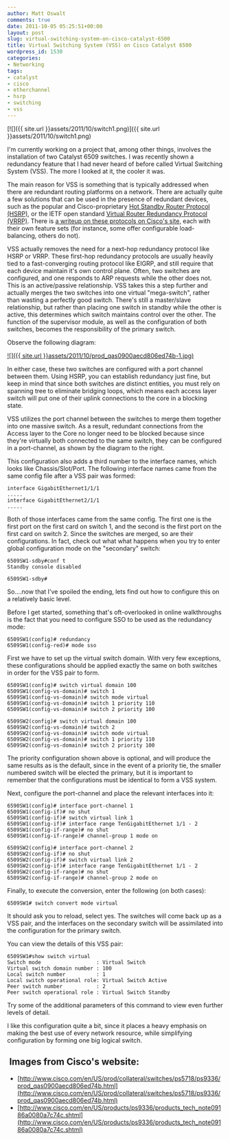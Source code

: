 ```yaml
---
author: Matt Oswalt
comments: true
date: 2011-10-05 05:25:51+00:00
layout: post
slug: virtual-switching-system-on-cisco-catalyst-6500
title: Virtual Switching System (VSS) on Cisco Catalyst 6500
wordpress_id: 1530
categories:
- Networking
tags:
- catalyst
- cisco
- etherchannel
- hsrp
- switching
- vss
---
```


[![]({{ site.url }}assets/2011/10/switch1.png)]({{ site.url }}assets/2011/10/switch1.png)

I'm currently working on a project that, among other things, involves the installation of two Catalyst 6509 switches. I was recently shown a redundancy feature that I had never heard of before called Virtual Switching System (VSS). The more I looked at it, the cooler it was.

The main reason for VSS is something that is typically addressed when there are redundant routing platforms on a network. There are actually quite a few solutions that can be used in the presence of redundant devices, such as the popular and Cisco-proprietary [Hot Standby Router Protocol (HSRP)](http://tools.ietf.org/rfc/rfc2281.txt), or the IETF open standard [Virtual Router Redundancy Protocol (VRRP)](http://tools.ietf.org/rfc/rfc5798.txt). There is [a writeup on these protocols on Cisco's site](http://en.wikipedia.org/wiki/First_Hop_Redundancy_Protocols), each with their own feature sets (for instance, some offer configurable load-balancing, others do not).

VSS actually removes the need for a next-hop redundancy protocol like HSRP or VRRP. These first-hop redundancy protocols are usually heavily tied to a fast-converging routing protocol like EIGRP, and still require that each device maintain it's own control plane. Often, two switches are configured, and one responds to ARP requests while the other does not. This is an active/passive relationship. VSS takes this a step further and actually merges the two switches into one virtual "mega-switch", rather than wasting a perfectly good switch. There's still a master/slave relationship, but rather than placing one switch in standby while the other is active, this determines which switch maintains control over the other. The function of the supervisor module, as well as the configuration of both switches, becomes the responsibility of the primary switch.

Observe the following diagram:

[![]({{ site.url }}assets/2011/10/prod_qas0900aecd806ed74b-1.jpg)](http://www.cisco.com/en/US/prod/collateral/switches/ps5718/ps9336/prod_qas0900aecd806ed74b.html)


In either case, these two switches are configured with a port channel between them. Using HSRP, you can establish redundancy just fine, but keep in mind that since both switches are distinct entities, you must rely on spanning tree to eliminate bridging loops, which means each access layer switch will put one of their uplink connections to the core in a blocking state.

VSS utilizes the port channel between the switches to merge them together into one massive switch. As a result, redundant connections from the Access layer to the Core no longer need to be blocked because since they're virtually both connected to the same switch, they can be configured in a port-channel, as shown by the diagram to the right.

This configuration also adds a third number to the interface names, which looks like Chassis/Slot/Port. The following interface names came from the same config file after a VSS pair was formed:

    interface GigabitEthernet1/1/1
    .....
    interface GigabitEthernet2/1/1
    .....

Both of those interfaces came from the same config. The first one is the first port on the first card on switch 1, and the second is the first port on the first card on switch 2. Since the switches are merged, so are their configurations. In fact, check out what what happens when you try to enter global configuration mode on the "secondary" switch:

    6509SW1-sdby#conf t
    Standby console disabled
    
    6509SW1-sdby#

So....now that I've spoiled the ending, lets find out how to configure this on a relatively basic level.

Before I get started, something that's oft-overlooked in online walkthroughs is the fact that you need to configure SSO to be used as the redundancy mode:
    
    6509SW1(config)# redundancy
    6509SW1(config-red)# mode sso

First we have to set up the virtual switch domain. With very few exceptions, these configurations should be applied exactly the same on both switches in order for the VSS pair to form.

    
    6509SW1(config)# switch virtual domain 100
    6509SW1(config-vs-domain)# switch 1
    6509SW1(config-vs-domain)# switch mode virtual
    6509SW1(config-vs-domain)# switch 1 priority 110
    6509SW1(config-vs-domain)# switch 2 priority 100

    6509SW2(config)# switch virtual domain 100
    6509SW2(config-vs-domain)# switch 2
    6509SW2(config-vs-domain)# switch mode virtual
    6509SW2(config-vs-domain)# switch 1 priority 110
    6509SW2(config-vs-domain)# switch 2 priority 100



The priority configuration shown above is optional, and will produce the same results as is the default, since in the event of a priority tie, the smaller numbered switch will be elected the primary, but it is important to remember that the configurations must be identical to form a VSS system.

Next, configure the port-channel and place the relevant interfaces into it:
    
    6590SW1(config)# interface port-channel 1
    6509SW1(config-if)# no shut
    6509SW1(config-if)# switch virtual link 1
    6509SW1(config-if)# interface range TenGigabitEthernet 1/1 - 2
    6509SW1(config-if-range)# no shut
    6509SW1(config-if-range)# channel-group 1 mode on

    6509SW2(config)# interface port-channel 2
    6509SW2(config-if)# no shut
    6509SW2(config-if)# switch virtual link 2
    6509SW2(config-if)# interface range TenGigabitEthernet 1/1 - 2
    6509SW2(config-if-range)# no shut
    6509SW2(config-if-range)# channel-group 2 mode on

Finally, to execute the conversion, enter the following (on both cases):
    
    6509SW1# switch convert mode virtual

It should ask you to reload, select yes. The switches will come back up as a VSS pair, and the interfaces on the secondary switch will be assimilated into the configuration for the primary switch.

You can view the details of this VSS pair:
    
    6509SW1#show switch virtual
    Switch mode                  : Virtual Switch
    Virtual switch domain number : 100
    Local switch number          : 1
    Local switch operational role: Virtual Switch Active
    Peer switch number           : 2
    Peer switch operational role : Virtual Switch Standby

Try some of the additional parameters of this command to view even further levels of detail.

I like this configuration quite a bit, since it places a heavy emphasis on making the best use of every network resource, while simplifying configuration by forming one big logical switch.

##  Images from Cisco's website:
* [http://www.cisco.com/en/US/prod/collateral/switches/ps5718/ps9336/prod_qas0900aecd806ed74b.html](http://www.cisco.com/en/US/prod/collateral/switches/ps5718/ps9336/prod_qas0900aecd806ed74b.html)
* [http://www.cisco.com/en/US/products/ps9336/products_tech_note09186a0080a7c74c.shtml](http://www.cisco.com/en/US/products/ps9336/products_tech_note09186a0080a7c74c.shtml)
